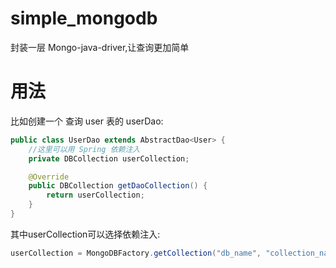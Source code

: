 # simple_mongodb
封装一层 Mongo-java-driver,让查询更加简单
# 用法
比如创建一个 查询 user 表的 userDao:
```java
public class UserDao extends AbstractDao<User> {
    //这里可以用 Spring 依赖注入
    private DBCollection userCollection;

    @Override
    public DBCollection getDaoCollection() {
        return userCollection;
    }
}
```

其中userCollection可以选择依赖注入:
```java
userCollection = MongoDBFactory.getCollection("db_name", "collection_name");
```
